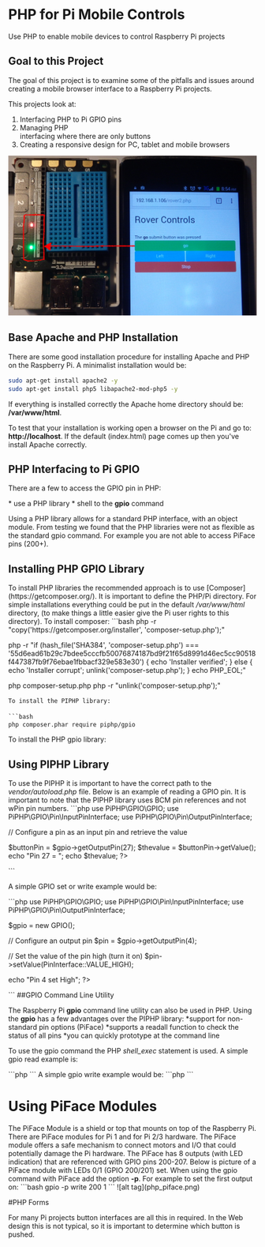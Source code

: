 # PHP for Pi Mobile Controls
Use PHP to enable mobile devices to control Raspberry Pi projects

<h2>Goal to this Project</h2>

The goal of this project is to examine some of the pitfalls and issues around creating a mobile browser interface to a Raspberry Pi projects.

This projects look at:<br>

1. Interfacing PHP to Pi GPIO pins<br>
2. Managing PHP <form> interfacing where there are only buttons<br>
3. Creating a responsive design for PC, tablet and mobile browsers<br>

![alt tag](php_explorerhat.png)

<h2>Base Apache and PHP Installation</h2>

There are some good installation procedure for installing Apache and PHP on the Raspberry Pi. A minimalist installation would be:<br>
```bash
sudo apt-get install apache2 -y
sudo apt-get install php5 libapache2-mod-php5 -y
```
<p>If everything is installed correctly the Apache home directory should be: <b>/var/www/html</b>.</p>
<p>To test that your installation is working open a browser on the Pi and go to: <b>http://localhost</b>. If the default (index.html) page comes up then you've install Apache correctly.</p>

<h2>PHP Interfacing to Pi GPIO</h2>
<p>There are a few to access the GPIO pin in PHP:</p>
* use a PHP library
* shell to the <b>gpio</b> command

<p>Using a PHP library allows for a standard PHP interface, with an object module. From testing we found that the PHP libraries were not as flexible as the standard gpio command. For example you are not able to access PiFace pins (200+).

<h2>Installing PHP GPIO Library</h2>

<p>To install PHP libraries the recommended approach is to use [Composer](https://getcomposer.org/). It is important to define the PHP/Pi directory. For simple installations everything could be put in the default <i>/var/www/html</i> directory, (to make things a little easier give the Pi user rights to this directory). To install composer:
```bash
php -r "copy('https://getcomposer.org/installer', 'composer-setup.php');"

php -r "if (hash_file('SHA384', 'composer-setup.php') === '55d6ead61b29c7bdee5cccfb50076874187bd9f21f65d8991d46ec5cc90518f447387fb9f76ebae1fbbacf329e583e30') { echo 'Installer verified'; } else { echo 'Installer corrupt'; unlink('composer-setup.php'); } echo PHP_EOL;"

php composer-setup.php
php -r "unlink('composer-setup.php');"
```
To install the PIPHP library:

```bash
php composer.phar require piphp/gpio
```


<p>To install the PHP gpio library:

<h2>Using PIPHP Library</h2>
<p>
To use the PIPHP it is important to have the correct path to the <i>vendor/autoload.php</i> file. Below is an example of reading a GPIO pin. It is important to note that the PIPHP library uses BCM pin references and not wPin pin numbers.
```php
<html>
<body>
<?php
require_once 'vendor/autoload.php';

use PiPHP\GPIO\GPIO;
use PiPHP\GPIO\Pin\InputPinInterface;
use PiPHP\GPIO\Pin\OutputPinInterface;

// Configure a pin as an input pin and retrieve the value

$buttonPin = $gpio->getOutputPin(27);
$thevalue =  $buttonPin->getValue();
echo "Pin 27 = ";
echo  $thevalue;
?>
</body>
</html>
```
<p>A simple GPIO set or write example would be:</p>
```php
<html>
<body>
<?php
require_once 'vendor/autoload.php';

use PiPHP\GPIO\GPIO;
use PiPHP\GPIO\Pin\InputPinInterface;
use PiPHP\GPIO\Pin\OutputPinInterface;

$gpio = new GPIO();

// Configure an output pin
$pin = $gpio->getOutputPin(4);

// Set the value of the pin high (turn it on)
$pin->setValue(PinInterface::VALUE_HIGH);

echo "Pin 4 set High";
?>

</body>
</html>
```
##GPIO Command Line Utility
<p>The Raspberry Pi <b>gpio</b> command line utility can also be used in PHP. Using the <b>gpio</b> has a few advantages over the PIPHP library:
*support for non-standard pin options (PiFace)
*supports a readall function to check the status of all pins
*you can quickly prototype at the command line
<p>To use the gpio command the PHP <i>shell_exec</i> statement is used. A simple gpio read example is:</p>
```php
<html lang="en">
<head>
</head>
<body>
<?php
$ret = shell_exec('gpio read 7');
echo "Pin 7 status = " . $ret;
?>
</body>
</html>
```
A simple gpio write example would be:
```php
<html>
<head>
</head>
<body>
<?php
exec("gpio write 7 1");
$ret = shell_exec('gpio read 7');
echo "Pin 7 status = " . $ret;
?>
</body>
</html>
```

<h1>Using PiFace Modules</h1>

<p>The PiFace Module is a shield or top that mounts on top of the Raspberry Pi. There are PiFace modules for Pi 1 and for Pi 2/3 hardware. The PiFace module offers a safe mechanism to connect motors and I/O that could potentially damage the Pi hardware. The PiFace has 8 outputs (with LED indication) that are referenced with GPIO pins 200-207. Below is picture of a PiFace module with LEDs 0/1 (GPIO 200/201) set. When using the gpio command with PiFace add the option <b>-p</b>. For example to set the first output on:
```bash
gpio -p write 200 1
```
![alt tag](php_piface.png)

#PHP Forms

<P>For many Pi projects button interfaces are all this in required. In the Web design this is not typical, so it is important to determine which button is pushed.






